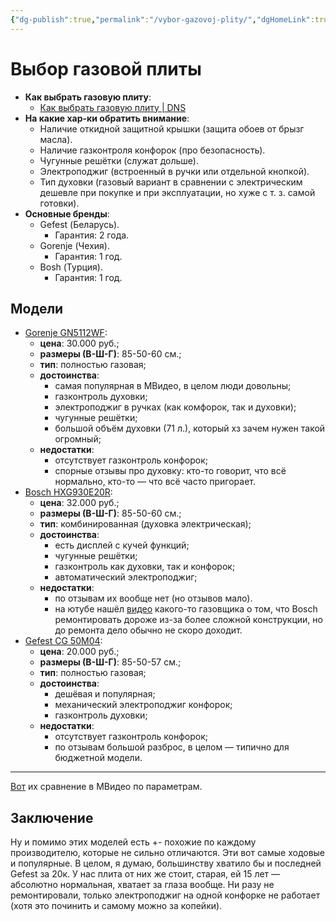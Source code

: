 ```yaml
---
{"dg-publish":true,"permalink":"/vybor-gazovoj-plity/","dgHomeLink":true,"dgPassFrontmatter":false}
---
```



# Выбор газовой плиты

- **Как выбрать газовую плиту**:
	- [Как выбрать газовую плиту | DNS](https://www.dns-shop.ru/guide/e239e048-3915-11e7-8fba-002590e7fd70/)
- **На какие хар-ки обратить внимание**:
	- Наличие откидной защитной крышки (защита обоев от брызг масла).
	- Наличие газконтроля конфорок (про безопасность).
	- Чугунные решётки (служат дольше).
	- Электроподжиг (встроенный в ручки или отдельной кнопкой).
	- Тип духовки (газовый вариант в сравнении с электрическим дешевле при покупке и при эксплуатации, но хуже с т. з. самой готовки).
- **Основные бренды**:
	- Gefest (Беларусь).
		- Гарантия: 2 года.
	- Gorenje (Чехия).
		- Гарантия: 1 год.
	- Bosh (Турция).
		- Гарантия: 1 год.

## Модели

- [Gorenje GN5112WF](https://www.mvideo.ru/products/gazovaya-plita-50-55-sm-gorenje-gn5112wf-20039573):
	- **цена**: 30.000 руб.;
	- **размеры (В-Ш-Г)**: 85-50-60 см.;
	- **тип**: полностью газовая;
	- **достоинства**:
		- самая популярная в МВидео, в целом люди довольны;
		- газконтроль духовки;
		- электроподжиг в ручках (как комфорок, так и духовки);
		- чугунные решётки;
		- большой объём духовки (71 л.), который хз зачем нужен такой огромный;
	- **недостатки**:
		- отсутствует газконтроль конфорок;
		- спорные отзывы про духовку: кто-то говорит, что всё нормально, кто-то — что всё часто пригорает.
- [Bosch HXG930E20R](https://www.mvideo.ru/products/kombinirovannaya-plita-50-55-sm-bosch-hxg930e20r-20073974):
	- **цена**: 32.000 руб.;
	- **размеры (В-Ш-Г)**: 85-50-60 см.;
	- **тип**: комбинированная (духовка электрическая);
	- **достоинства**:
		- есть дисплей с кучей функций;
		- чугунные решётки;
		- газконтроль как духовки, так и конфорок;
		- автоматический электроподжиг;
	- **недостатки**:
		- по отзывам их вообще нет (но отзывов мало).
		- на ютубе нашёл [видео](https://youtu.be/8L6pkpspaHs) какого-то газовщика о том, что Bosch ремонтировать дороже из-за более сложной конструкции, но до ремонта дело обычно не скоро доходит.
- [Gefest CG 50M04](https://www.mvideo.ru/products/gazovaya-plita-50-55-sm-gefest-cg-50m04-20029460):
	- **цена**: 20.000 руб.;
	- **размеры (В-Ш-Г)**: 85-50-57 см.;
	- **тип**: полностью газовая;
	- **достоинства**:
		- дешёвая и популярная;
		- механический электроподжиг конфорок;
		- газконтроль духовки;
	- **недостатки**:
		- отсутствует газконтроль конфорок;
		- по отзывам большой разброс, в целом — типично для бюджетной модели.

---

[Вот](https://www.mvideo.ru/product-comparison?showDiffOnly=true&wares=20039573,20029460,20073974) их сравнение в МВидео по параметрам.

## Заключение

Ну и помимо этих моделей есть +- похожие по каждому производителю, которые не сильно отличаются. Эти вот самые ходовые и популярные. В целом, я думаю, большинству хватило бы и последней Gefest за 20к. У нас плита от них же стоит, старая, ей 15 лет — абсолютно нормальная, хватает за глаза вообще. Ни разу не ремонтировали, только электроподжиг на одной конфорке не работает (хотя это починить и самому можно за копейки).

